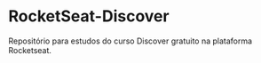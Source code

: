 # RocketSeat-Discover
Repositório para estudos do curso Discover gratuito na plataforma Rocketseat.
